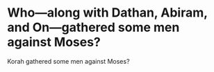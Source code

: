 # Who—along with Dathan, Abiram, and On—gathered some men against Moses?

Korah gathered some men against Moses?
